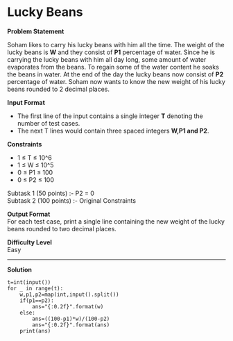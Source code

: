 # Lucky Beans

**Problem Statement**  

Soham likes to carry his lucky beans with him all the time. The weight of the lucky beans is **W** and they consist of **P1** percentage of water. Since he is carrying the lucky beans with him all day long, some amount of water evaporates from the beans. To regain some of the water content he soaks the beans in water. At the end of the day the lucky beans now consist of **P2** percentage of water. Soham now wants to know the new weight of his lucky beans rounded to 2 decimal places.


**Input Format**  
- The first line of the input contains a single integer **T** denoting the number of test cases. 
- The next T lines would contain three spaced integers **W,P1 and P2**.

**Constraints**  
- 1 ≤ T ≤ 10^6
- 1 ≤ W ≤ 10^5
- 0 ≤ P1 ≤ 100
- 0 ≤ P2 ≤ 100
 
Subtask 1 (50 points) :- P2 = 0   
Subtask 2 (100 points) :- Original Constraints

**Output Format**  
For each test case, print a single line containing the new weight of the lucky beans rounded to two decimal places.

**Difficulty Level**  
Easy
___
**Solution**
~~~
t=int(input())
for _ in range(t):
    w,p1,p2=map(int,input().split())
    if(p1==p2):
        ans="{:0.2f}".format(w)
    else:
        ans=((100-p1)*w)/(100-p2)
        ans="{:0.2f}".format(ans)
    print(ans)
~~~